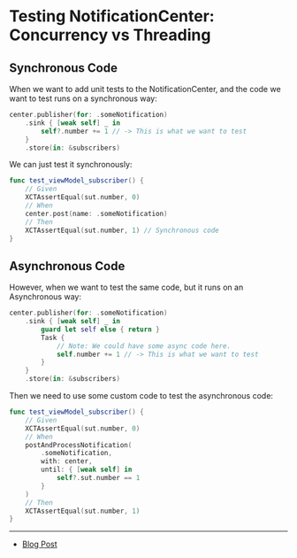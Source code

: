 # Testing NotificationCenter: Concurrency vs Threading

## Synchronous Code

When we want to add unit tests to the NotificationCenter, and the code we want to test runs on a synchronous way:

```swift
center.publisher(for: .someNotification)
    .sink { [weak self] _ in
        self?.number += 1 // -> This is what we want to test
    }
    .store(in: &subscribers)
```

We can just test it synchronously:

```swift
func test_viewModel_subscriber() {
    // Given
    XCTAssertEqual(sut.number, 0)
    // When
    center.post(name: .someNotification)
    // Then
    XCTAssertEqual(sut.number, 1) // Synchronous code
}
```

## Asynchronous Code

However, when we want to test the same code, but it runs on an Asynchronous way:

```swift
center.publisher(for: .someNotification)
    .sink { [weak self] _ in
        guard let self else { return }
        Task {
            // Note: We could have some async code here.
            self.number += 1 // -> This is what we want to test
        }
    }
    .store(in: &subscribers)
```

Then we need to use some custom code to test the asynchronous code:

```swift
func test_viewModel_subscriber() {
    // Given
    XCTAssertEqual(sut.number, 0)
    // When
    postAndProcessNotification(
        .someNotification,
        with: center,
        until: { [weak self] in
            self?.sut.number == 1
        }
    )
    // Then
    XCTAssertEqual(sut.number, 1)
}
```

---

* [Blog Post](https://www.manu.show/2023-09-18-notification-center-testing/)